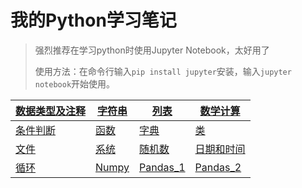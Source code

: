 # 我的Python学习笔记

> 强烈推荐在学习python时使用Jupyter Notebook，太好用了
>
> 使用方法：在命令行输入`pip install jupyter`安装，输入`jupyter notebook`开始使用。

| [数据类型及注释](TypeAndNote.md) | [字符串](String.md) | [列表](List.md)       | [数学计算](Math.md)              |
| -------------------------------- | ------------------- | --------------------- | -------------------------------- |
| [条件判断](IF.md)                | [函数](Function.md) | [字典](DIctionary.md) | [类](Class.md)                   |
| [文件](File.md)                  | [系统](OS.md)       | [随机数](Random.md)   | [日期和时间](CalendarAndTime.md) |
| [循环](while.md)                 | [Numpy](NumPy.md)   | [Pandas_1](Pandas.md) | [Pandas_2](Pandas-Datareader.md) |


